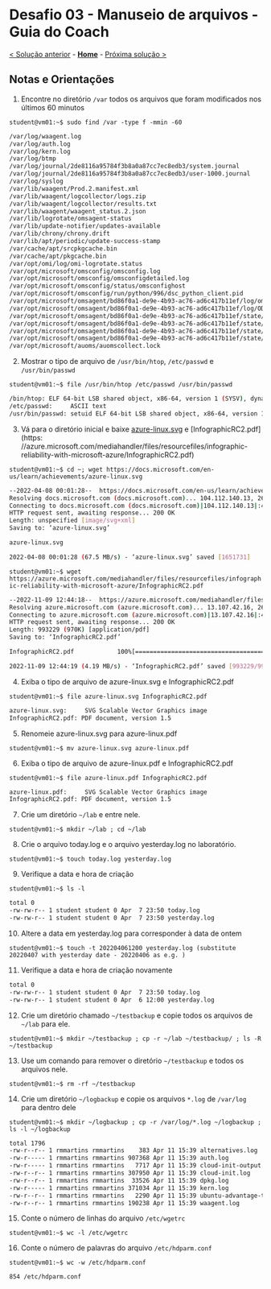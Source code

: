 # Desafio 03 - Manuseio de arquivos - Guia do Coach

[< Solução anterior](./Solution-02.md) - **[Home](./README.md)** - [Próxima solução >](./Solution-04.md)

## Notas e Orientações
1. Encontre no diretório `/var` todos os arquivos que foram modificados nos últimos 60 minutos

`student@vm01:~$ sudo find /var -type f -mmin -60`

```bash
/var/log/waagent.log
/var/log/auth.log
/var/log/kern.log
/var/log/btmp
/var/log/journal/2de8116a95784f3b8a0a87cc7ec8edb3/system.journal
/var/log/journal/2de8116a95784f3b8a0a87cc7ec8edb3/user-1000.journal
/var/log/syslog
/var/lib/waagent/Prod.2.manifest.xml
/var/lib/waagent/logcollector/logs.zip
/var/lib/waagent/logcollector/results.txt
/var/lib/waagent/waagent_status.2.json
/var/lib/logrotate/omsagent-status
/var/lib/update-notifier/updates-available
/var/lib/chrony/chrony.drift
/var/lib/apt/periodic/update-success-stamp
/var/cache/apt/srcpkgcache.bin
/var/cache/apt/pkgcache.bin
/var/opt/omi/log/omi-logrotate.status
/var/opt/microsoft/omsconfig/omsconfig.log
/var/opt/microsoft/omsconfig/omsconfigdetailed.log
/var/opt/microsoft/omsconfig/status/omsconfighost
/var/opt/microsoft/omsconfig/run/python/996/dsc_python_client.pid
/var/opt/microsoft/omsagent/bd86f0a1-de9e-4b93-ac76-ad6c417b11ef/log/omsagent.log
/var/opt/microsoft/omsagent/bd86f0a1-de9e-4b93-ac76-ad6c417b11ef/log/ODSIngestion.status
/var/opt/microsoft/omsagent/bd86f0a1-de9e-4b93-ac76-ad6c417b11ef/state/omsconfig.log.auditd_plugin.pos
/var/opt/microsoft/omsagent/bd86f0a1-de9e-4b93-ac76-ad6c417b11ef/state/out_oms_audit.b5dc259ad4ddf7131.buffer
/var/opt/microsoft/omsagent/bd86f0a1-de9e-4b93-ac76-ad6c417b11ef/state/out_oms_common.b5dc258e41778160b.buffer
/var/opt/microsoft/omsagent/bd86f0a1-de9e-4b93-ac76-ad6c417b11ef/state/omsconfig.log.auditd_dsc_log.pos
/var/opt/microsoft/auoms/auomscollect.lock
```

2. Mostrar o tipo de arquivo de `/usr/bin/htop`, `/etc/passwd` e `/usr/bin/passwd`

`student@vm01:~$ file /usr/bin/htop /etc/passwd /usr/bin/passwd`

```bash
/bin/htop: ELF 64-bit LSB shared object, x86-64, version 1 (SYSV), dynamically linked, interpreter /lib64/ld-linux-x86-64.so.2, BuildID[sha1]=732986edd7d25415061c74c17cb3db139bee2775, for GNU/Linux 3.2.0, stripped
/etc/passwd:     ASCII text
/usr/bin/passwd: setuid ELF 64-bit LSB shared object, x86-64, version 1 (SYSV), dynamically linked, interpreter /lib64/ld-linux-x86-64.so.2, BuildID[sha1]=6af93256cb810d90b2f96fc052b05b43b954f5b2, for GNU/Linux 3.2.0, stripped
```

3. Vá para o diretório inicial e baixe [azure-linux.svg](https://docs.microsoft.com/en-us/learn/achievements/azure-linux.svg) e [InfographicRC2.pdf](https: //azure.microsoft.com/mediahandler/files/resourcefiles/infographic-reliability-with-microsoft-azure/InfographicRC2.pdf)

`student@vm01:~$ cd ~; wget https://docs.microsoft.com/en-us/learn/achievements/azure-linux.svg`

```bash
--2022-04-08 00:01:28--  https://docs.microsoft.com/en-us/learn/achievements/azure-linux.svg
Resolving docs.microsoft.com (docs.microsoft.com)... 104.112.140.13, 2600:1419:bc00:493::353e, 2600:1419:bc00:48e::353e
Connecting to docs.microsoft.com (docs.microsoft.com)|104.112.140.13|:443... connected.
HTTP request sent, awaiting response... 200 OK
Length: unspecified [image/svg+xml]
Saving to: ‘azure-linux.svg’

azure-linux.svg                                                           [ <=>                                                                                                                                                                      ]   1.58M  --.-KB/s    in 0.02s

2022-04-08 00:01:28 (67.5 MB/s) - ‘azure-linux.svg’ saved [1651731]
```

`student@vm01:~$ wget https://azure.microsoft.com/mediahandler/files/resourcefiles/infographic-reliability-with-microsoft-azure/InfographicRC2.pdf`

```bash
--2022-11-09 12:44:18--  https://azure.microsoft.com/mediahandler/files/resourcefiles/infographic-reliability-with-microsoft-azure/InfographicRC2.pdf
Resolving azure.microsoft.com (azure.microsoft.com)... 13.107.42.16, 2620:1ec:21::16
Connecting to azure.microsoft.com (azure.microsoft.com)|13.107.42.16|:443... connected.
HTTP request sent, awaiting response... 200 OK
Length: 993229 (970K) [application/pdf]
Saving to: ‘InfographicRC2.pdf’

InfographicRC2.pdf            100%[=================================================>] 969.95K  4.19MB/s    in 0.2s

2022-11-09 12:44:19 (4.19 MB/s) - ‘InfographicRC2.pdf’ saved [993229/993229]
```

4. Exiba o tipo de arquivo de azure-linux.svg e InfographicRC2.pdf

`student@vm01:~$ file azure-linux.svg InfographicRC2.pdf`

```bash
azure-linux.svg:     SVG Scalable Vector Graphics image
InfographicRC2.pdf: PDF document, version 1.5
```

5. Renomeie azure-linux.svg para azure-linux.pdf

`student@vm01:~$ mv azure-linux.svg azure-linux.pdf`

6. Exiba o tipo de arquivo de azure-linux.pdf e InfographicRC2.pdf

`student@vm01:~$ file azure-linux.pdf InfographicRC2.pdf`

```bash
azure-linux.pdf:     SVG Scalable Vector Graphics image
InfographicRC2.pdf: PDF document, version 1.5
```

7. Crie um diretório `~/lab` e entre nele.

`student@vm01:~$ mkdir ~/lab ; cd ~/lab`

8. Crie o arquivo today.log e o arquivo yesterday.log no laboratório.

`student@vm01:~$ touch today.log yesterday.log`

9. Verifique a data e hora de criação

`student@vm01:~$ ls -l`

```bash
total 0
-rw-rw-r-- 1 student student 0 Apr  7 23:50 today.log
-rw-rw-r-- 1 student student 0 Apr  7 23:50 yesterday.log
```

10. Altere a data em yesterday.log para corresponder à data de ontem

`student@vm01:~$ touch -t 202204061200 yesterday.log (substitute 20220407 with yesterday date - 20220406 as e.g. )`

11. Verifique a data e hora de criação novamente

```bash
total 0
-rw-rw-r-- 1 student student 0 Apr  7 23:50 today.log
-rw-rw-r-- 1 student student 0 Apr  6 12:00 yesterday.log
```

12. Crie um diretório chamado `~/testbackup` e copie todos os arquivos de `~/lab` para ele.

`student@vm01:~$ mkdir ~/testbackup ; cp -r ~/lab ~/testbackup/ ; ls -R  ~/testbackup`

13. Use um comando para remover o diretório `~/testbackup` e todos os arquivos nele.

`student@vm01:~$ rm -rf ~/testbackup `

14. Crie um diretório `~/logbackup` e copie os arquivos `*.log` de `/var/log` para dentro dele

`student@vm01:~$ mkdir ~/logbackup ; cp -r /var/log/*.log ~/logbackup ; ls -l ~/logbackup`

```bash
total 1796
-rw-r--r-- 1 rmmartins rmmartins    383 Apr 11 15:39 alternatives.log
-rw-r----- 1 rmmartins rmmartins 907368 Apr 11 15:39 auth.log
-rw-r----- 1 rmmartins rmmartins   7717 Apr 11 15:39 cloud-init-output.log
-rw-r--r-- 1 rmmartins rmmartins 307950 Apr 11 15:39 cloud-init.log
-rw-r--r-- 1 rmmartins rmmartins  33526 Apr 11 15:39 dpkg.log
-rw-r----- 1 rmmartins rmmartins 371034 Apr 11 15:39 kern.log
-rw-r--r-- 1 rmmartins rmmartins   2290 Apr 11 15:39 ubuntu-advantage-timer.log
-rw-r--r-- 1 rmmartins rmmartins 190238 Apr 11 15:39 waagent.log
```

15. Conte o número de linhas do arquivo `/etc/wgetrc`

`student@vm01:~$ wc -l /etc/wgetrc`

16. Conte o número de palavras do arquivo `/etc/hdparm.conf`

`student@vm01:~$ wc -w /etc/hdparm.conf`

```bash
854 /etc/hdparm.conf
```
